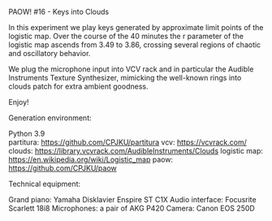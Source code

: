 PAOW! #16 - Keys into Clouds

In this experiment we play keys generated by approximate limit points of the logistic map.
Over the course of the 40 minutes the r parameter of the logistic map ascends from 3.49 to 3.86, crossing several regions of chaotic and oscillatory behavior.

We plug the microphone input into VCV rack and in particular the Audible Instruments Texture Synthesizer, mimicking the well-known rings into clouds patch for extra ambient goodness.

Enjoy!


Generation environment:

Python 3.9  
partitura: https://github.com/CPJKU/partitura
vcv: https://vcvrack.com/
clouds: https://library.vcvrack.com/AudibleInstruments/Clouds
logistic map: https://en.wikipedia.org/wiki/Logistic_map
paow: https://github.com/CPJKU/paow


Technical equipment:

Grand piano: Yamaha Disklavier Enspire ST C1X
Audio interface: Focusrite Scarlett 18i8
Microphones: a pair of AKG P420
Camera: Canon EOS 250D
